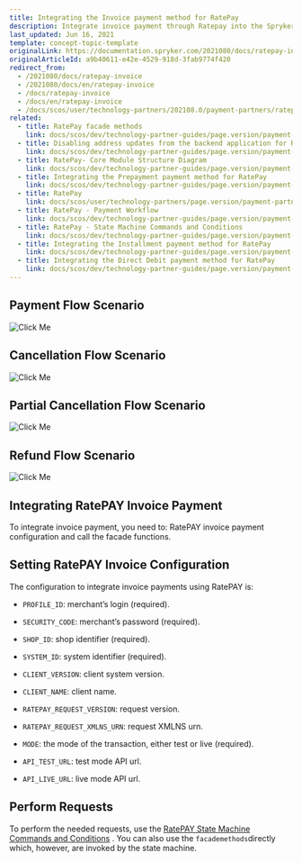 ```yaml
---
title: Integrating the Invoice payment method for RatePay
description: Integrate invoice payment through Ratepay into the Spryker-based shop.
last_updated: Jun 16, 2021
template: concept-topic-template
originalLink: https://documentation.spryker.com/2021080/docs/ratepay-invoice
originalArticleId: a9b40611-e42e-4529-918d-3fab9774f420
redirect_from:
  - /2021080/docs/ratepay-invoice
  - /2021080/docs/en/ratepay-invoice
  - /docs/ratepay-invoice
  - /docs/en/ratepay-invoice
  - /docs/scos/user/technology-partners/202108.0/payment-partners/ratepay/ratepay-payment-methods/ratepay-invoice.html
related:
  - title: RatePay facade methods
    link: docs/scos/dev/technology-partner-guides/page.version/payment-partners/ratepay/ratepay-facade-methods.html
  - title: Disabling address updates from the backend application for RatePay
    link: docs/scos/dev/technology-partner-guides/page.version/payment-partners/ratepay/disabling-address-updates-from-the-backend-application-for-ratepay.html
  - title: RatePay- Core Module Structure Diagram
    link: docs/scos/dev/technology-partner-guides/page.version/payment-partners/ratepay/ratepay-core-module-structure-diagram.html
  - title: Integrating the Prepayment payment method for RatePay
    link: docs/scos/dev/technology-partner-guides/page.version/payment-partners/ratepay/integrating-payment-methods-for-ratepay//integrating-the-prepayment-payment-method-for-ratepay.html
  - title: RatePay
    link: docs/scos/user/technology-partners/page.version/payment-partners/ratepay.html
  - title: RatePay - Payment Workflow
    link: docs/scos/dev/technology-partner-guides/page.version/payment-partners/ratepay/ratepay-payment-workflow.html
  - title: RatePay - State Machine Commands and Conditions
    link: docs/scos/dev/technology-partner-guides/page.version/payment-partners/ratepay/ratepay-state-machine-commands-and-conditions.html
  - title: Integrating the Installment payment method for RatePay
    link: docs/scos/dev/technology-partner-guides/page.version/payment-partners/ratepay/integrating-payment-methods-for-ratepay//integrating-the-installment-payment-method-for-ratepay.html
  - title: Integrating the Direct Debit payment method for RatePay
    link: docs/scos/dev/technology-partner-guides/page.version/payment-partners/ratepay/integrating-payment-methods-for-ratepay/integrating-the-direct-debit-payment-method-for-ratepay.html
---
```


## Payment Flow Scenario

![Click Me](https://spryker.s3.eu-central-1.amazonaws.com/docs/Technology+Partners/Payment+Partners/Ratepay/ratepay-installment-payment-flow.png)

## Cancellation Flow Scenario

![Click Me](https://spryker.s3.eu-central-1.amazonaws.com/docs/Technology+Partners/Payment+Partners/Ratepay/ratepay-invoice-cancellation-flow.png)

## Partial Cancellation Flow Scenario

![Click Me](https://spryker.s3.eu-central-1.amazonaws.com/docs/Technology+Partners/Payment+Partners/Ratepay/ratepay-invoice-partial-cancellation-flow.png)

## Refund Flow Scenario
![Click Me](https://spryker.s3.eu-central-1.amazonaws.com/docs/Technology+Partners/Payment+Partners/Ratepay/ratepay-invoice-refund-flow.png)


## Integrating RatePAY Invoice Payment

To integrate invoice payment, you need to: RatePAY invoice payment configuration and call the facade functions.

## Setting RatePAY Invoice Configuration

The configuration to integrate invoice payments using RatePAY is:

* `PROFILE_ID`: merchant’s login (required).

* `SECURITY_CODE`: merchant’s password (required).

* `SHOP_ID`: shop identifier (required).

* `SYSTEM_ID`: system identifier (required).

* `CLIENT_VERSION`: client system version.

* `CLIENT_NAME`: client name.

* `RATEPAY_REQUEST_VERSION`: request version.

* `RATEPAY_REQUEST_XMLNS_URN`: request XMLNS urn.

* `MODE`: the mode of the transaction, either test or live (required).

* `API_TEST_URL`: test mode API url.

* `API_LIVE_URL`: live mode API url.

## Perform Requests

To perform the needed requests,  use the [RatePAY State Machine Commands and Conditions](/docs/scos/dev/technology-partner-guides/{{page.version}}/payment-partners/ratepay/ratepay-state-machine-commands-and-conditions.html) . You can also use the `facademethods`directly which, however, are invoked by the state machine.
